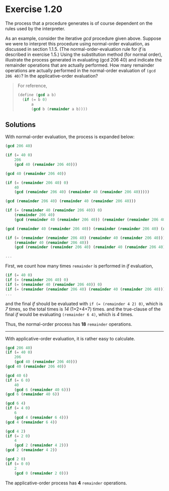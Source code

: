 Exercise 1.20
=============
The process that a procedure generates is of course dependent on the rules used by the interpreter. 

As an example, consider the iterative *gcd* procedure given above. 
Suppose we were to interpret this procedure using normal-order evaluation, as discussed in section 1.1.5. 
(The normal-order-evaluation rule for *if* is described in exercise 1.5.) 
Using the substitution method (for normal order), illustrate the process generated in evaluating (gcd 206 40) and indicate the remainder operations that are actually performed. How many remainder operations are actually performed in the normal-order evaluation of `(gcd 206 40)`? In the applicative-order evaluation?

> For reference,
> ```scheme
> (define (gcd a b)
>   (if (= b 0)
>       a
>       (gcd b (remainder a b))))
> ```

Solutions
---------
With normal-order evaluation, the process is expanded below:

```scheme
(gcd 206 40)

(if (= 40 0)
    206
    (gcd 40 (remainder 206 40)))

(gcd 40 (remainder 206 40))

(if (= (remainder 206 40) 0)
    40
    (gcd (remainder 206 40) (remainder 40 (remainder 206 40)))))

(gcd (remainder 206 40) (remainder 40 (remainder 206 40)))

(if (= (remainder 40 (remainder 206 40)) 0)
    (remainder 206 40)
    (gcd (remainder 40 (remainder 206 40)) (remainder (remainder 206 40) (remainder 40 (remainder 206 40)))))

(gcd (remainder 40 (remainder 206 40)) (remainder (remainder 206 40) (remainder 40 (remainder 206 40))))

(if (= (remainder (remainder 206 40) (remainder 40 (remainder 206 40))) 0)
    (remainder 40 (remainder 206 40))
    (gcd (remainder (remainder 206 40) (remainder 40 (remainder 206 40))) (remainder (remainder 40 (remainder 206 40)) (remainder (remainder 206 40) (remainder 40 (remainder 206 40))))))

...
```
First, we count how many times `remainder` is performed in *if* evaluation,

```scheme
(if (= 40 0)                                                                   ; 0
(if (= (remainder 206 40) 0)                                                   ; 1                   , (206, 40)
(if (= (remainder 40 (remainder 206 40)) 0)                                    ; 2  = (0 + 1) + 1    , (40, 6)
(if (= (remainder (remainder 206 40) (remainder 40 (remainder 206 40))) 0)     ; 4  = (1 + 2) + 1    , (6, 4)
...                                                                            ; 7  = (2 + 4) + 1    , (4, 2)
```

and the final *if* should be evaluated with `if (= (remainder 4 2) 0)`, which is *7* times,
so the total times is *14* (1+2+4+7) times.
and the true-clause of the final *if* would be evaluating `(remainder 6 4)`, which is *4* times.

Thus, the normal-order process has **18** `remainder` operations.

------

With applicative-order evaluation, it is rather easy to calculate.

```scheme
(gcd 206 40)
(if (= 40 0)
    206
    (gcd 40 (remainder 206 40)))
(gcd 40 (remainder 206 40))

(gcd 40 6)
(if (= 6 0)
    40
    (gcd 6 (remainder 40 6)))
(gcd 6 (remainder 40 6))

(gcd 6 4)
(if (= 4 0)
    6
    (gcd 4 (remainder 6 4)))
(gcd 4 (remainder 6 4))

(gcd 4 2)
(if (= 2 0)
    4
    (gcd 2 (remainder 4 2)))
(gcd 2 (remainder 4 2))

(gcd 2 0)
(if (= 0 0)
    2
    (gcd 0 (remainder 2 0)))
```

The applicative-order process has **4** `remainder` operations.
